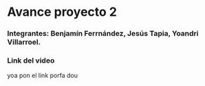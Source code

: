 # Avance proyecto 2
### Integrantes: Benjamín Ferrnández, Jesús Tapia, Yoandri Villarroel.

### Link del video
yoa pon el link porfa dou
